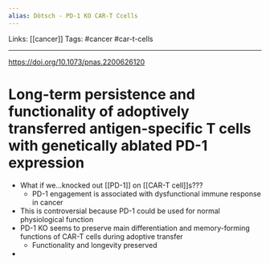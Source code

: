```yaml
---
alias: Dötsch - PD-1 KO CAR-T Ccells
---
```


Links: [[cancer]]
Tags: #cancer #car-t-cells 

---

https://doi.org/10.1073/pnas.2200626120

# Long-term persistence and functionality of adoptively transferred antigen-specific T cells with genetically ablated PD-1 expression

- What if we...knocked out [[PD-1]] on [[CAR-T cell]]s???
	- PD-1 engagement is associated with dysfunctional immune response in cancer
- This is controversial because PD-1 could be used for normal physiological function
- PD-1 KO seems to preserve main differentiation and memory-forming functions of CAR-T cells during adoptive transfer
	- Functionality and longevity preserved
- 